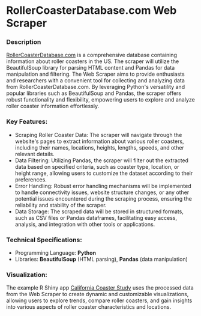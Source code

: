 # RollerCoasterDatabase.com Web Scraper

### Description
[RollerCoasterDatabase.com](https://rcdb.com) is a comprehensive database containing information about roller coasters in the US. The scraper will utilize the BeautifulSoup library for parsing HTML content and Pandas for data manipulation and filtering. The Web Scraper aims to provide enthusiasts and researchers with a convenient tool for collecting and analyzing data from RollerCoasterDatabase.com. By leveraging Python's versatility and popular libraries such as BeautifulSoup and Pandas, the scraper offers robust functionality and flexibility, empowering users to explore and analyze roller coaster information effortlessly.

### Key Features:
- Scraping Roller Coaster Data: The scraper will navigate through the website's pages to extract information about various roller coasters, including their names, locations, heights, lengths, speeds, and other relevant details.
- Data Filtering: Utilizing Pandas, the scraper will filter out the extracted data based on specified criteria, such as coaster type, location, or height range, allowing users to customize the dataset according to their preferences.
- Error Handling: Robust error handling mechanisms will be implemented to handle connectivity issues, website structure changes, or any other potential issues encountered during the scraping process, ensuring the reliability and stability of the scraper.
- Data Storage: The scraped data will be stored in structured formats, such as CSV files or Pandas dataframes, facilitating easy access, analysis, and integration with other tools or applications.

### Technical Specifications:
- Programming Language: **Python**
- Libraries: **BeautifulSoup** (HTML parsing), **Pandas** (data manipulation)



### Visualization: 
The example R Shiny app [California Coaster Study](https://wrightapps.shinyapps.io/TidyverseStudy) uses the processed data from the Web Scraper to create dynamic and customizable visualizations, allowing users to explore trends, compare roller coasters, and gain insights into various aspects of roller coaster characteristics and locations.
